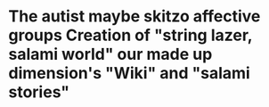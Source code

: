 # The autist maybe skitzo affective groups Creation of "string lazer, salami world" our made up dimension's "Wiki" and "salami stories"
